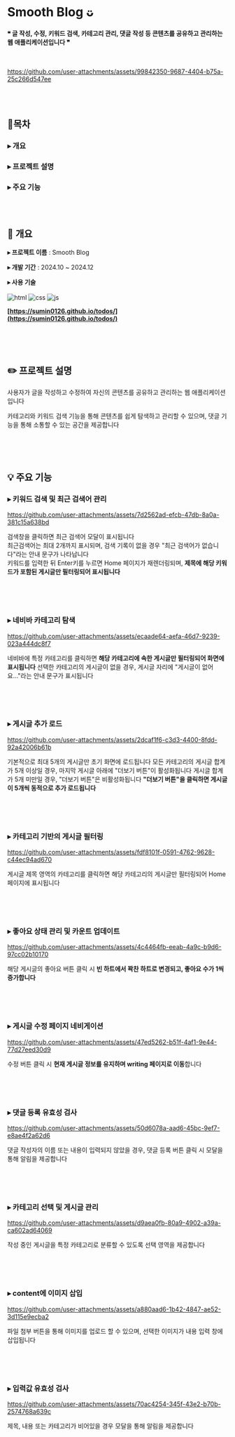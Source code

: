 # Smooth Blog ᴗ̈

#### ❝ 글 작성, 수정, 키워드 검색, 카테고리 관리, 댓글 작성 등 콘텐츠를 공유하고 관리하는 웹 애플리케이션입니다 ❞

<br/>


https://github.com/user-attachments/assets/99842350-9687-4404-b75a-25c266d547ee




<br/><br/>

## 📍목차

### ▸ 개요

### ▸ 프로젝트 설명

### ▸ 주요 기능

<br/><br/>

## 🔧 개요

**▸ 프로젝트 이름** : Smooth Blog

**▸ 개발 기간** : 2024.10 ~ 2024.12

**▸ 사용 기술**
<br/><br/>
![html](https://img.shields.io/badge/HTML-239120?style=for-the-badge&logo=html5&logoColor=white)
![css](https://img.shields.io/badge/CSS-239120?&style=for-the-badge&logo=css3&logoColor=white)
![js](https://img.shields.io/badge/JavaScript-F7DF1E?style=for-the-badge&logo=JavaScript&logoColor=white)

**[https://sumin0126.github.io/todos/](https://sumin0126.github.io/todos/)**

<br/><br/><br/>

## ✏️ 프로젝트 설명

사용자가 글을 작성하고 수정하여 자신의 콘텐츠를 공유하고 관리하는 웹 애플리케이션입니다

카테고리와 키워드 검색 기능을 통해 콘텐츠를 쉽게 탐색하고 관리할 수 있으며, 댓글 기능을 통해 소통할 수 있는 공간을 제공합니다

<br/><br/><br/>

## 💡 주요 기능

### ▸ 키워드 검색 및 최근 검색어 관리


https://github.com/user-attachments/assets/7d2562ad-efcb-47db-8a0a-381c15a638bd


검색창을 클릭하면 최근 검색어 모달이 표시됩니다 <br/>
최근검색어는 최대 2개까지 표시되며, 검색 기록이 없을 경우 "최근 검색어가 없습니다"라는 안내 문구가 나타납니다 <br/>
키워드를 입력한 뒤 Enter키를 누르면 Home 페이지가 재렌더링되며, **제목에 해당 키워드가 포함된 게시글만 필터링되어 표시됩니다**

<br/><br/><br/>

### ▸ 네비바 카테고리 탐색

https://github.com/user-attachments/assets/ecaade64-aefa-46d7-9239-023a444dc8f7

네비바에 특정 카테고리를 클릭하면 **해당 카테고리에 속한 게시글만 필터링되어 화면에 표시됩니다**
선택한 카테고리의 게시글이 없을 경우, 게시글 자리에 "게시글이 없어요..."라는 안내 문구가 표시됩니다

<br/><br/><br/>

### ▸ 게시글 추가 로드


https://github.com/user-attachments/assets/2dcaf1f6-c3d3-4400-8fdd-92a42006b61b


기본적으로 최대 5개의 게시글만 초기 화면에 로드됩니다
모든 카테고리의 게시글 합계가 5개 이상일 경우, 마지막 게시글 아래에 "더보기 버튼"이 활성화됩니다
게시글 합계가 5개 미만일 경우, "더보기 버튼"은 비활성화됩니다
**"더보기 버튼"을 클릭하면 게시글이 5개씩 동적으로 추가 로드됩니다**

<br/><br/><br/>

### ▸ 카테고리 기반의 게시글 필터링


https://github.com/user-attachments/assets/fdf8101f-0591-4762-9628-c44ec94ad670


게시글 제목 영역의 카테고리를 클릭하면 해당 카테고리의 게시글만 필터링되어 Home 페이지에 표시됩니다

<br/><br/><br/>

### ▸ 좋아요 상태 관리 및 카운트 업데이트


https://github.com/user-attachments/assets/4c4464fb-eeab-4a9c-b9d6-97cc02b10170


해당 게시글의 좋아요 버튼 클릭 시 **빈 하트에서 꽉찬 하트로 변경되고, 좋아요 수가 1씩 증가합니다**

<br/><br/><br/>

### ▸ 게시글 수정 페이지 네비게이션


https://github.com/user-attachments/assets/47ed5262-b51f-4af1-9e44-77d27eed30d9


수정 버튼 클릭 시 **현재 게시글 정보를 유지하며 writing 페이지로 이동**합니다

<br/><br/><br/>

### ▸ 댓글 등록 유효성 검사


https://github.com/user-attachments/assets/50d6078a-aad6-45bc-9ef7-e8ae4f2a62d6


댓글 작성자의 이름 또는 내용이 입력되지 않았을 경우, 댓글 등록 버튼 클릭 시 모달을 통해 알림을 제공합니다

<br/><br/><br/>

### ▸ 카테고리 선택 및 게시글 관리


https://github.com/user-attachments/assets/d9aea0fb-80a9-4902-a39a-ca602ad64069


작성 중인 게시글을 특정 카테고리로 분류할 수 있도록 선택 영역을 제공합니다

<br/><br/><br/>

### ▸ content에 이미지 삽입


https://github.com/user-attachments/assets/a880aad6-1b42-4847-ae52-3d115e9ecba2


파일 첨부 버튼을 통해 이미지를 업로드 할 수 있으며, 선택한 이미지가 내용 입력 창에 삽입됩니다

<br/><br/><br/>

### ▸ 입력값 유효성 검사


https://github.com/user-attachments/assets/70ac4254-345f-43e2-b70b-2574768a639c


제목, 내용 또는 카테고리가 비어있을 경우 모달을 통해 알림을 제공합니다

<br/><br/><br/>
